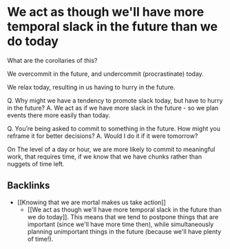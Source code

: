 # We act as though we'll have more temporal slack in the future than we do today
What are the corollaries of this?

We overcommit in the future, and undercommit (procrastinate) today. 

We relax today, resulting in us having to hurry in the future.

Q. Why might we have a tendency to promote slack today, but have to hurry in the future?
A. We act as if we have more slack in the future - so we plan events there more easily than today.

Q. You’re being asked to commit to something in the future. How might you reframe it for better decisions?
A. Would I do it if it were tomorrow?

On The level of a day or hour, we are more likely to commit to meaningful work, that requires time, if we know that we have chunks rather than nuggets of time left.

## Backlinks
* [[Knowing that we are mortal makes us take action]]
	* [[We act as though we'll have more temporal slack in the future than we do today]]. This means that we tend to postpone things that are important (since we'll have more time then), while simultaneously planning unimportant things in the future (because we'll have plenty of time!).

<!-- {BearID:3909CBDD-D8B5-44D2-8660-BDB9685BDC86-4826-0000047E3F62EE8E} -->
